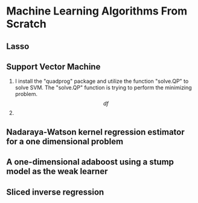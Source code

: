 # Machine Learning Algorithms From Scratch

## Lasso

## Support Vector Machine
1. I install the "quadprog" package and utilize the function "solve.QP" to solve SVM. The "solve.QP" function is trying to perform the minimizing problem.
$$df$$
2. 

## Nadaraya-Watson kernel regression estimator for a one dimensional problem
## A one-dimensional adaboost using a stump model as the weak learner
## Sliced inverse regression
